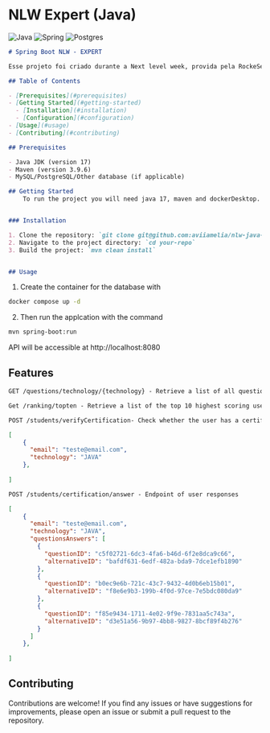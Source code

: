 # NLW Expert (Java)

![Java](https://img.shields.io/badge/java-%23ED8B00.svg?style=for-the-badge&logo=openjdk&logoColor=white)
![Spring](https://img.shields.io/badge/spring-%236DB33F.svg?style=for-the-badge&logo=spring&logoColor=white)
![Postgres](https://img.shields.io/badge/postgres-%23316192.svg?style=for-the-badge&logo=postgresql&logoColor=white)

```markdown
# Spring Boot NLW - EXPERT

Esse projeto foi criado durante a Next level week, provida pela RockeSeat.

## Table of Contents

- [Prerequisites](#prerequisites)
- [Getting Started](#getting-started)
  - [Installation](#installation)
  - [Configuration](#configuration)
- [Usage](#usage)
- [Contributing](#contributing)

## Prerequisites

- Java JDK (version 17)
- Maven (version 3.9.6)
- MySQL/PostgreSQL/Other database (if applicable)

## Getting Started
    To run the project you will need java 17, maven and dockerDesktop.


### Installation

1. Clone the repository: `git clone git@github.com:aviiamelia/nlw-java-certifcation.git`
2. Navigate to the project directory: `cd your-repo`
3. Build the project: `mvn clean install`


## Usage

```
1. Create the container for the database with 
```bash
docker compose up -d 
```
2. Then run the applcation with the command 
```bash
mvn spring-boot:run 
```
API will be accessible at http://localhost:8080

## Features

```markdown
GET /questions/technology/{technology} - Retrieve a list of all questions for a given technology
```

```markdown
Get /ranking/topten - Retrieve a list of the top 10 highest scoring users
```
```markdown
POST /students/verifyCertification- Check whether the user has a certification in a technology
```
```json
[
    {
      "email": "teste@email.com",
      "technology": "JAVA"
    },
    
]
```
```markdown
POST /students/certification/answer - Endpoint of user responses
```
```json
[
    {
      "email": "teste@email.com",
      "technology": "JAVA",
      "questionsAnswers": [
        {
          "questionID": "c5f02721-6dc3-4fa6-b46d-6f2e8dca9c66",
          "alternativeID": "bafdf631-6edf-482a-bda9-7dce1efb1890"
        },
        {
          "questionID": "b0ec9e6b-721c-43c7-9432-4d0b6eb15b01",
          "alternativeID": "f8e6e9b3-199b-4f0d-97ce-7e5bdc080da9"
        },
        {
          "questionID": "f85e9434-1711-4e02-9f9e-7831aa5c743a",
          "alternativeID": "d3e51a56-9b97-4bb8-9827-8bcf89f4b276"
        }
      ]
    },
    
]
```

## Contributing

Contributions are welcome! If you find any issues or have suggestions for improvements, please open an issue or submit a pull request to the repository.